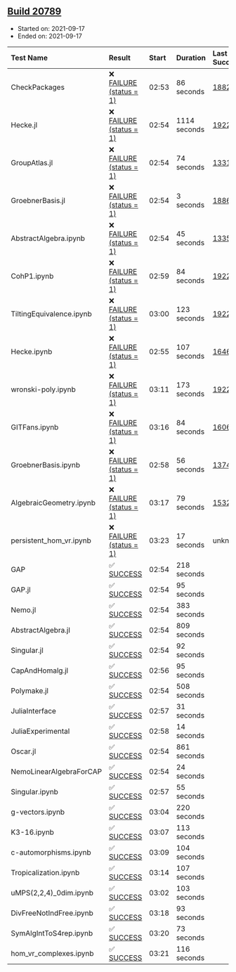 ## [Build 20789](https://oscarci.mathematik.uni-kl.de/job/oscar/20789/)

* Started on: 2021-09-17
* Ended on: 2021-09-17

| Test Name    | Result | Start | Duration | Last Success | First Failure |
|:-------------|:-------|:------|:---------|:-------------|:--------------|
| CheckPackages | ❌ [FAILURE (status = 1)](https://oscarci.mathematik.uni-kl.de/job/oscar/20789/artifact/logs/build-20789/CheckPackages.log) | 02:53 | 86 seconds | [18822](https://oscarci.mathematik.uni-kl.de/job/oscar/18822/) | [18823](https://oscarci.mathematik.uni-kl.de/job/oscar/18823/) |
| Hecke.jl | ❌ [FAILURE (status = 1)](https://oscarci.mathematik.uni-kl.de/job/oscar/20789/artifact/logs/build-20789/Hecke.jl.log) | 02:54 | 1114 seconds | [19222](https://oscarci.mathematik.uni-kl.de/job/oscar/19222/) | [20152](https://oscarci.mathematik.uni-kl.de/job/oscar/20152/) |
| GroupAtlas.jl | ❌ [FAILURE (status = 1)](https://oscarci.mathematik.uni-kl.de/job/oscar/20789/artifact/logs/build-20789/GroupAtlas.jl.log) | 02:54 | 74 seconds | [13311](https://oscarci.mathematik.uni-kl.de/job/oscar/13311/) | [13312](https://oscarci.mathematik.uni-kl.de/job/oscar/13312/) |
| GroebnerBasis.jl | ❌ [FAILURE (status = 1)](https://oscarci.mathematik.uni-kl.de/job/oscar/20789/artifact/logs/build-20789/GroebnerBasis.jl.log) | 02:54 | 3 seconds | [18864](https://oscarci.mathematik.uni-kl.de/job/oscar/18864/) | [18865](https://oscarci.mathematik.uni-kl.de/job/oscar/18865/) |
| AbstractAlgebra.ipynb | ❌ [FAILURE (status = 1)](https://oscarci.mathematik.uni-kl.de/job/oscar/20789/artifact/logs/build-20789/AbstractAlgebra.ipynb.log) | 02:54 | 45 seconds | [13355](https://oscarci.mathematik.uni-kl.de/job/oscar/13355/) | [13356](https://oscarci.mathematik.uni-kl.de/job/oscar/13356/) |
| CohP1.ipynb | ❌ [FAILURE (status = 1)](https://oscarci.mathematik.uni-kl.de/job/oscar/20789/artifact/logs/build-20789/CohP1.ipynb.log) | 02:59 | 84 seconds | [19222](https://oscarci.mathematik.uni-kl.de/job/oscar/19222/) | [20152](https://oscarci.mathematik.uni-kl.de/job/oscar/20152/) |
| TiltingEquivalence.ipynb | ❌ [FAILURE (status = 1)](https://oscarci.mathematik.uni-kl.de/job/oscar/20789/artifact/logs/build-20789/TiltingEquivalence.ipynb.log) | 03:00 | 123 seconds | [19222](https://oscarci.mathematik.uni-kl.de/job/oscar/19222/) | [20152](https://oscarci.mathematik.uni-kl.de/job/oscar/20152/) |
| Hecke.ipynb | ❌ [FAILURE (status = 1)](https://oscarci.mathematik.uni-kl.de/job/oscar/20789/artifact/logs/build-20789/Hecke.ipynb.log) | 02:55 | 107 seconds | [16463](https://oscarci.mathematik.uni-kl.de/job/oscar/16463/) | [16464](https://oscarci.mathematik.uni-kl.de/job/oscar/16464/) |
| wronski-poly.ipynb | ❌ [FAILURE (status = 1)](https://oscarci.mathematik.uni-kl.de/job/oscar/20789/artifact/logs/build-20789/wronski-poly.ipynb.log) | 03:11 | 173 seconds | [19222](https://oscarci.mathematik.uni-kl.de/job/oscar/19222/) | [20152](https://oscarci.mathematik.uni-kl.de/job/oscar/20152/) |
| GITFans.ipynb | ❌ [FAILURE (status = 1)](https://oscarci.mathematik.uni-kl.de/job/oscar/20789/artifact/logs/build-20789/GITFans.ipynb.log) | 03:16 | 84 seconds | [16068](https://oscarci.mathematik.uni-kl.de/job/oscar/16068/) | [16069](https://oscarci.mathematik.uni-kl.de/job/oscar/16069/) |
| GroebnerBasis.ipynb | ❌ [FAILURE (status = 1)](https://oscarci.mathematik.uni-kl.de/job/oscar/20789/artifact/logs/build-20789/GroebnerBasis.ipynb.log) | 02:58 | 56 seconds | [13748](https://oscarci.mathematik.uni-kl.de/job/oscar/13748/) | [13749](https://oscarci.mathematik.uni-kl.de/job/oscar/13749/) |
| AlgebraicGeometry.ipynb | ❌ [FAILURE (status = 1)](https://oscarci.mathematik.uni-kl.de/job/oscar/20789/artifact/logs/build-20789/AlgebraicGeometry.ipynb.log) | 03:17 | 79 seconds | [15322](https://oscarci.mathematik.uni-kl.de/job/oscar/15322/) | [15323](https://oscarci.mathematik.uni-kl.de/job/oscar/15323/) |
| persistent_hom_vr.ipynb | ❌ [FAILURE (status = 1)](https://oscarci.mathematik.uni-kl.de/job/oscar/20789/artifact/logs/build-20789/persistent_hom_vr.ipynb.log) | 03:23 | 17 seconds | unknown | unknown |
| GAP | ✅ [SUCCESS](https://oscarci.mathematik.uni-kl.de/job/oscar/20789/artifact/logs/build-20789/GAP.log) | 02:54 | 218 seconds |  |  |
| GAP.jl | ✅ [SUCCESS](https://oscarci.mathematik.uni-kl.de/job/oscar/20789/artifact/logs/build-20789/GAP.jl.log) | 02:54 | 95 seconds |  |  |
| Nemo.jl | ✅ [SUCCESS](https://oscarci.mathematik.uni-kl.de/job/oscar/20789/artifact/logs/build-20789/Nemo.jl.log) | 02:54 | 383 seconds |  |  |
| AbstractAlgebra.jl | ✅ [SUCCESS](https://oscarci.mathematik.uni-kl.de/job/oscar/20789/artifact/logs/build-20789/AbstractAlgebra.jl.log) | 02:54 | 809 seconds |  |  |
| Singular.jl | ✅ [SUCCESS](https://oscarci.mathematik.uni-kl.de/job/oscar/20789/artifact/logs/build-20789/Singular.jl.log) | 02:54 | 92 seconds |  |  |
| CapAndHomalg.jl | ✅ [SUCCESS](https://oscarci.mathematik.uni-kl.de/job/oscar/20789/artifact/logs/build-20789/CapAndHomalg.jl.log) | 02:56 | 95 seconds |  |  |
| Polymake.jl | ✅ [SUCCESS](https://oscarci.mathematik.uni-kl.de/job/oscar/20789/artifact/logs/build-20789/Polymake.jl.log) | 02:54 | 508 seconds |  |  |
| JuliaInterface | ✅ [SUCCESS](https://oscarci.mathematik.uni-kl.de/job/oscar/20789/artifact/logs/build-20789/JuliaInterface.log) | 02:57 | 31 seconds |  |  |
| JuliaExperimental | ✅ [SUCCESS](https://oscarci.mathematik.uni-kl.de/job/oscar/20789/artifact/logs/build-20789/JuliaExperimental.log) | 02:58 | 14 seconds |  |  |
| Oscar.jl | ✅ [SUCCESS](https://oscarci.mathematik.uni-kl.de/job/oscar/20789/artifact/logs/build-20789/Oscar.jl.log) | 02:54 | 861 seconds |  |  |
| NemoLinearAlgebraForCAP | ✅ [SUCCESS](https://oscarci.mathematik.uni-kl.de/job/oscar/20789/artifact/logs/build-20789/NemoLinearAlgebraForCAP.log) | 02:54 | 24 seconds |  |  |
| Singular.ipynb | ✅ [SUCCESS](https://oscarci.mathematik.uni-kl.de/job/oscar/20789/artifact/logs/build-20789/Singular.ipynb.log) | 02:57 | 55 seconds |  |  |
| g-vectors.ipynb | ✅ [SUCCESS](https://oscarci.mathematik.uni-kl.de/job/oscar/20789/artifact/logs/build-20789/g-vectors.ipynb.log) | 03:04 | 220 seconds |  |  |
| K3-16.ipynb | ✅ [SUCCESS](https://oscarci.mathematik.uni-kl.de/job/oscar/20789/artifact/logs/build-20789/K3-16.ipynb.log) | 03:07 | 113 seconds |  |  |
| c-automorphisms.ipynb | ✅ [SUCCESS](https://oscarci.mathematik.uni-kl.de/job/oscar/20789/artifact/logs/build-20789/c-automorphisms.ipynb.log) | 03:09 | 104 seconds |  |  |
| Tropicalization.ipynb | ✅ [SUCCESS](https://oscarci.mathematik.uni-kl.de/job/oscar/20789/artifact/logs/build-20789/Tropicalization.ipynb.log) | 03:14 | 107 seconds |  |  |
| uMPS(2,2,4)_0dim.ipynb | ✅ [SUCCESS](https://oscarci.mathematik.uni-kl.de/job/oscar/20789/artifact/logs/build-20789/uMPS-2-2-4-_0dim.ipynb.log) | 03:02 | 103 seconds |  |  |
| DivFreeNotIndFree.ipynb | ✅ [SUCCESS](https://oscarci.mathematik.uni-kl.de/job/oscar/20789/artifact/logs/build-20789/DivFreeNotIndFree.ipynb.log) | 03:18 | 93 seconds |  |  |
| SymAlgIntToS4rep.ipynb | ✅ [SUCCESS](https://oscarci.mathematik.uni-kl.de/job/oscar/20789/artifact/logs/build-20789/SymAlgIntToS4rep.ipynb.log) | 03:20 | 73 seconds |  |  |
| hom_vr_complexes.ipynb | ✅ [SUCCESS](https://oscarci.mathematik.uni-kl.de/job/oscar/20789/artifact/logs/build-20789/hom_vr_complexes.ipynb.log) | 03:21 | 116 seconds |  |  |
